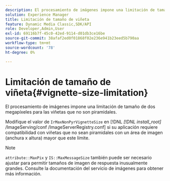```yaml
---
description: El procesamiento de imágenes impone una limitación de tamaño de dos megapíxeles para las viñetas que no son piramidales.
solution: Experience Manager
title: Limitación de tamaño de viñeta
feature: Dynamic Media Classic,SDK/API
role: Developer,Admin,User
exl-id: 69116b7f-45c0-42ed-9114-d01db3ce16be
source-git-commit: 38afaf2ed0f01868f02e236e941b23eed5b790aa
workflow-type: tm+mt
source-wordcount: '78'
ht-degree: 0%

---
```


# Limitación de tamaño de viñeta{#vignette-size-limitation}

El procesamiento de imágenes impone una limitación de tamaño de dos megapíxeles para las viñetas que no son piramidales.

Modifique el valor de `IrMaxNonPyrVignetteSize` en [!DNL *[!DNL install_root]* /ImageServing/conf /ImageServerRegistry.conf] si su aplicación requiere compatibilidad con viñetas que no sean piramidales con un área de imagen (anchura x altura) mayor que este límite.

>[!NOTE]
>
>`attribute::MaxPix` y `IS::MaxMessageSize` también puede ser necesario ajustar para permitir tamaños de imagen de respuesta inusualmente grandes. Consulte la documentación del servicio de imágenes para obtener más información.

